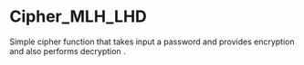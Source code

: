 # Cipher_MLH_LHD
Simple cipher function that takes input a password and provides encryption and also performs decryption .
